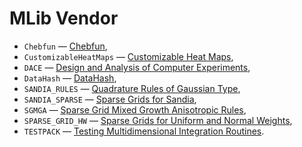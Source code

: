# MLib Vendor

* `Chebfun` — [Chebfun](http://www.chebfun.org/),
* `CustomizableHeatMaps` — [Customizable Heat Maps](http://www.mathworks.com/matlabcentral/fileexchange/24253-customizable-heat-maps),
* `DACE` — [Design and Analysis of Computer Experiments](http://www.imm.dtu.dk/~hbni/dace/),
* `DataHash` — [DataHash](http://www.mathworks.com/matlabcentral/fileexchange/31272-datahash),
* `SANDIA_RULES` — [Quadrature Rules of Gaussian Type](http://people.sc.fsu.edu/~jburkardt/m_src/sandia_rules/sandia_rules.html),
* `SANDIA_SPARSE` — [Sparse Grids for Sandia](http://people.sc.fsu.edu/~jburkardt/m_src/sandia_sparse/sandia_sparse.html),
* `SGMGA` — [Sparse Grid Mixed Growth Anisotropic Rules](http://people.sc.fsu.edu/~jburkardt/m_src/sgmga/sgmga.html),
* `SPARSE_GRID_HW` — [Sparse Grids for Uniform and Normal Weights](http://people.sc.fsu.edu/~jburkardt/m_src/sparse_grid_hw/sparse_grid_hw.html),
* `TESTPACK` — [Testing Multidimensional Integration Routines](http://people.sc.fsu.edu/~jburkardt/m_src/testpack/testpack.html).
